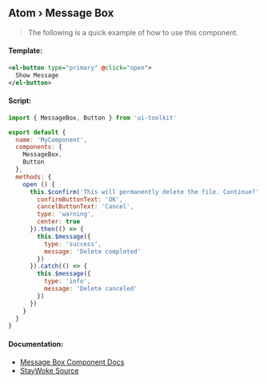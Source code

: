 Atom › Message Box
---

> The following is a quick example of how to use this component.


#### Template:

```xml
<el-button type="primary" @click="open">
  Show Message
</el-button>
```


#### Script:
```js
import { MessageBox, Button } from 'ui-toolkit'

export default {
  name: 'MyComponent',
  components: {
    MessageBox,
    Button
  },
  methods: {
    open () {
      this.$confirm('This will permanently delete the file. Continue?', 'Warning', {
        confirmButtonText: 'OK',
        cancelButtonText: 'Cancel',
        type: 'warning',
        center: true
      }).then(() => {
        this.$message({
          type: 'success',
          message: 'Delete completed'
        })
      }).catch(() => {
        this.$message({
          type: 'info',
          message: 'Delete canceled'
        })
      })
    }
  }
}
```


#### Documentation:

* [Message Box Component Docs](https://element.eleme.io/#/en-US/component/message-box)
* [StayWoke Source](https://github.com/staywoke/ui-toolkit/tree/master/src/components/atoms/message-box)
